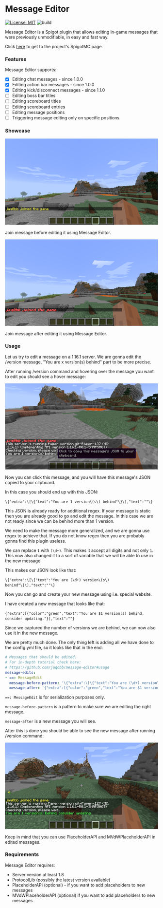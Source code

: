 # Message Editor 
[![License: MIT](https://img.shields.io/badge/License-MIT-blue.svg)](https://opensource.org/licenses/MIT) ![build](https://github.com/jaqobb/message-editor/workflows/build/badge.svg)

Message Editor is a Spigot plugin that allows editing in-game messages that were previously unmodifiable, in easy and fast way.

Click [here](https://www.spigotmc.org/resources/message-editor.82154/) to get to the project's SpigotMC page.

### Features

Message Editor supports:
* [x] Editing chat messages - since 1.0.0
* [x] Editing action bar messages - since 1.0.0
* [x] Editing kick/disconnect messages - since 1.1.0
* [ ] Editing boss bar titles
* [ ] Editing scoreboard titles
* [ ] Editing scoreboard entries
* [ ] Editing message positions
* [ ] Triggering message editing only on specific positions

### Showcase

![](images/showcase_before.png)

Join message before editing it using Message Editor.

![](images/showcase_after.png)

Join message after editing it using Message Editor.

### Usage

Let us try to edit a message on a 1.16.1 server. We are gonna edit the /version message, "You are x version(s) behind" part to be more precise.

After running /version command and hovering over the message you want to edit you should see a hover message:

![](images/usage_before.png)

Now you can click this message, and you will have this message's JSON copied to your clipboard.

In this case you should end up with this JSON:

`\{"extra":\[\{"text":"You are 1 version\(s\) behind"\}\],"text":""\}`

This JSON is already ready for additional regex. If your message is static then you are already good to go and edit the message. In this case we are not ready since we can be behind more than 1 version.

We need to make the message more generalized, and we are gonna use regex to achieve that. If you do not know regex then you are probably gonna find this plugin useless.

We can replace `1` with `(\d+)`. This makes it accept all digits and not only `1`. This now also changed it to a sort of variable that we will be able to use in the new message.

This makes our JSON look like that:

`\{"extra":\[\{"text":"You are (\d+) version\(s\) behind"\}\],"text":""\}`

Now you can go and create your new message using i.e. special website.

I have created a new message that looks like that:

`{"extra":[{"color":"green","text":"You are $1 version(s) behind, consider updating."}],"text":""}`

Since we captured the number of versions we are behind, we can now also use it in the new message.

We are pretty much done. The only thing left is adding all we have done to the config.yml file, so it looks like that in the end:
```yml
# Messages that should be edited.
# For in-depth tutorial check here:
# https://github.com/jaqobb/message-editor#usage
message-edits:
- ==: MessageEdit
  message-before-pattern: '\{"extra":\[\{"text":"You are (\d+) version\(s\) behind"\}\],"text":""\}'
  message-after: '{"extra":[{"color":"green","text":"You are $1 version(s) behind. Consider updating."}],"text":""}'
```

`==: MessageEdit` is for serialization purposes only.

`message-before-pattern` is a pattern to make sure we are editing the right message.

`message-after` is a new message you will see.

After this is done you should be able to see the new message after running /version command:

![](images/usage_after.png)

Keep in mind that you can use PlaceholderAPI and MVdWPlaceholderAPI in edited messages.

### Requirements

Message Editor requires:
* Server version at least 1.8
* ProtocolLib (possibly the latest version available)
* PlaceholderAPI (optional) - if you want to add placeholders to new messages
* MVdWPlaceholderAPI (optional) if you want to add placeholders to new messages

